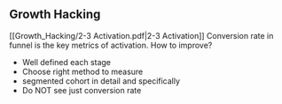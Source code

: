 ## Growth Hacking
[[Growth_Hacking/2-3 Activation.pdf|2-3 Activation]]
Conversion rate in funnel is the key metrics of activation. 
How to improve?
- Well defined each stage
- Choose right method to measure
- segmented cohort in detail and specifically
- Do NOT see just conversion rate